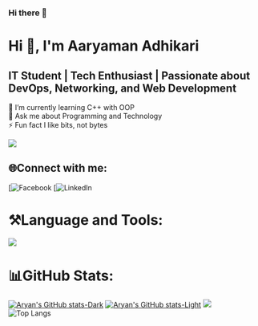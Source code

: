 ### Hi there 👋

# Hi 👋, I'm Aaryaman Adhikari
## IT Student | Tech Enthusiast | Passionate about DevOps, Networking, and Web Development
🌱 I’m currently learning C++ with OOP<br>💬 Ask me about Programming and Technology<br>⚡ Fun fact I like bits, not bytes<br>

[![](https://visitcount.itsvg.in/api?id=aryaman-adhikari&icon=0&color=0)](https://visitcount.itsvg.in)

## 🌐Connect with me:
[![Facebook](https://www.facebook.com/aaryaman.adhikari.3)
[![LinkedIn](https://www.linkedin.com/in/aaryaman-adhikari-805819261/) 

# ⚒️Language and Tools:
  <a href="https://skillicons.dev">
    <img style="aspect-ratio: 1 / 1;" src="https://skillicons.dev/icons?i=c,cpp,py,html,css,sass,javascript,php,linux,figma,vscode,git,github&perline=13&theme=dark" />
  </a>

# 📊GitHub Stats:
[![Aryan's GitHub stats-Dark](https://github-readme-stats.vercel.app/api?username=aryaman-adhikari&show_icons=true&theme=dark#gh-dark-mode-only)](https://github.com/anuraghazra/github-readme-stats#gh-dark-mode-only)
[![Aryan's GitHub stats-Light](https://github-readme-stats.vercel.app/api?username=aryaman-adhikari&show_icons=true&theme=default#gh-light-mode-only)](https://github.com/anuraghazra/github-readme-stats#gh-light-mode-only)
![](https://github-readme-streak-stats.herokuapp.com/?user=aryaman-adhikari&theme=dark&hide_border=false)<br>
![Top Langs](https://github-readme-stats.vercel.app/api/top-langs/?username=aryaman-adhikari&theme=dark&layout=compact)
